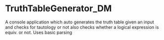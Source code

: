 # TruthTableGenerator_DM
A console application which auto generates the truth table given an input and checks for tautology or not also checks whether a logical expression is equiv. or not. Uses basic parsing
